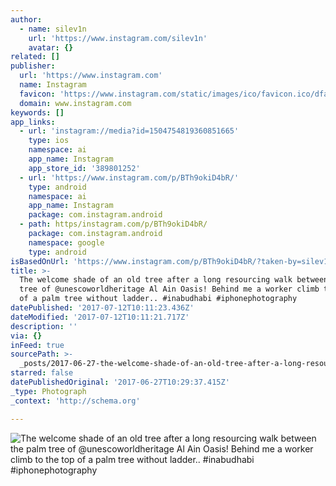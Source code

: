 ```yaml
---
author:
  - name: silev1n
    url: 'https://www.instagram.com/silev1n'
    avatar: {}
related: []
publisher:
  url: 'https://www.instagram.com'
  name: Instagram
  favicon: 'https://www.instagram.com/static/images/ico/favicon.ico/dfa85bb1fd63.ico'
  domain: www.instagram.com
keywords: []
app_links:
  - url: 'instagram://media?id=1504754819360851665'
    type: ios
    namespace: ai
    app_name: Instagram
    app_store_id: '389801252'
  - url: 'https://www.instagram.com/p/BTh9okiD4bR/'
    type: android
    namespace: ai
    app_name: Instagram
    package: com.instagram.android
  - path: https/instagram.com/p/BTh9okiD4bR/
    package: com.instagram.android
    namespace: google
    type: android
isBasedOnUrl: 'https://www.instagram.com/p/BTh9okiD4bR/?taken-by=silev1n'
title: >-
  The welcome shade of an old tree after a long resourcing walk between the palm
  tree of @unescoworldheritage Al Ain Oasis! Behind me a worker climb to the top
  of a palm tree without ladder.. #inabudhabi #iphonephotography
datePublished: '2017-07-12T10:11:23.436Z'
dateModified: '2017-07-12T10:11:21.717Z'
description: ''
via: {}
inFeed: true
sourcePath: >-
  _posts/2017-06-27-the-welcome-shade-of-an-old-tree-after-a-long-resourcing-wal.md
starred: false
datePublishedOriginal: '2017-06-27T10:29:37.415Z'
_type: Photograph
_context: 'http://schema.org'

---
```

![The welcome shade of an old tree after a long resourcing walk between the palm tree of @unescoworldheritage Al Ain Oasis! Behind me a worker climb to the top of a palm tree without ladder.. #inabudhabi #iphonephotography](https://scontent.cdninstagram.com/t51.2885-15/s640x640/sh0.08/e35/18161312_791711650976183_1656993619678068736_n.jpg)